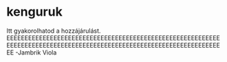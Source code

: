 # kenguruk
Itt gyakorolhatod a hozzájárulást. 
EEEEEEEEEEEEEEEEEEEEEEEEEEEEEEEEEEEEEEEEEEEEEEEEEEEEEEEEEEEEEEEEEEEEEEEEEEEEEEEEEEEEEEEEEEEEEEEEEEEEEEEEEEEEEEEEEEEEEEEE -Jambrik Viola
